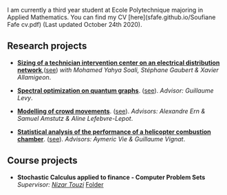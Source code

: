 I am currently a third year student at Ecole Polytechnique majoring in Applied Mathematics. You can find my CV [here](sfafe.github.io/Soufiane Fafe cv.pdf) (Last updated October 24th 2020).

## Research projects
* [**Sizing of a technician intervention center on an electrical distribution network**](sfafe/Sizing_technician_intervention_center.pdf),([see](Sizing_technician_intervention_center.pdf))
_with Mohamed Yahya Soali, Stéphane Gaubert & Xavier Allamigeon_.

* [**Spectral optimization on quantum graphs**](sfafe/spectral_optimization_on_quantum_graphs.pdf). 
([see](spectral_optimization_on_quantum_graphs.pdf)). _Advisor: Guillaume Levy_.

* [**Modelling of crowd movements**](sfafe/modeling_of_crowd_movements.pdf). 
([see](/modeling_of_crowd_movements.pdf)). _Advisors: Alexandre Ern & Samuel Amstutz & Aline Lefebvre-Lepot_.

* [**Statistical analysis of the performance of a helicopter combustion chamber**](sfafe/TMO01.pdf). 
([see](/TMO01.pdf)). _Advisors: Aymeric Vie & Guillaume Vignat_.


## Course projects

* **Stochastic Calculus applied to finance - Computer Problem Sets**
_Supervisor: [Nizar Touzi](http://www.cmap.polytechnique.fr/~touzi/)_
[Folder](sfafe/Finance_Stochastic_Calculus_Computer_Problem_Sets/)

